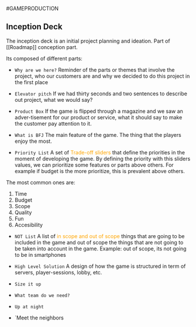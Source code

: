 #GAMEPRODUCTION 

## Inception Deck

The inception deck is an initial project planning and ideation. Part of [[Roadmap]] conception part. 

Its composed of different parts: 

* `Why are we here?`
Reminder of the parts or themes that involve the project, who our customers are and why we decided to do this project in the first place

* `Elevator pitch`
If we had thirty seconds and two sentences to describe out project, what we would say? 

* `Product Box`
If the game is flipped through a magazine and we saw an adver-tisement for our product or service, what it should say to make the customer pay attention to it. 

* `What is BFJ`
The main feature of the game. The thing that the players enjoy the most. 

* `Priority List`
A set of <span style="color:orange;">Trade-off sliders</span> that define the priorities in the moment of developing the game. By defining the priority with this sliders values, we can prioritize some features or parts above others. 
For example if budget is the more prioritize, this is prevalent above others. 

The most common ones are: 
1. Time 
2. Budget
3. Scope
4. Quality
5. Fun
6. Accesibility

* `NOT List`
A list of <span style="color:orange;">in scope and out of scope</span> things that are going to be included in the game and out of scope the things that are not going to be taken into account in the game. Example: out of scope, its not going to be in smartphones

* `High Level Solution`
A design of how the game is structured in term of servers, player-sessions, lobby, etc. 

* `Size it up`


* `What team do we need?`


* `Up at night`


* `Meet the neighbors
